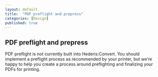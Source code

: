 ```yaml
---
layout: default
title:  "PDF preflight and prepress"
categories: [Design]
published: true
---
```


<section data-type="chapter" class="hsecchapter" data-hederis-type="hsecchapter" id="p6KUzDnHC"><h1 data-hederis-type="hblkchaptitle" class="hblkchaptitle" id="pKMKXXETe">PDF preflight and prepress</h1>
    <p class="hblkp" data-hederis-type="hblkp" id="p0RdmiTCs">PDF preflight is not currently built into Hederis:Convert. You should implement a preflight process as recommended by your printer, but we&#8217;re happy to help you create a process around preflighting and finalizing your PDFs for printing.</p>
    </section>
    